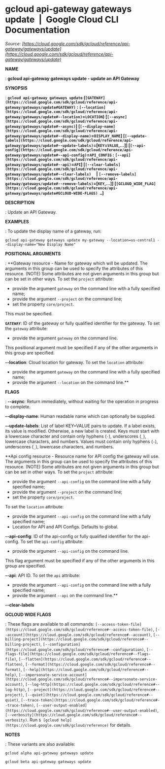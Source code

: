 # gcloud api-gateway gateways update  |  Google Cloud CLI Documentation

*Source: [https://cloud.google.com/sdk/gcloud/reference/api-gateway/gateways/update](https://cloud.google.com/sdk/gcloud/reference/api-gateway/gateways/update)*

**NAME**

: **gcloud api-gateway gateways update - update an API Gateway**

**SYNOPSIS**

: **`gcloud api-gateway gateways update` (`[GATEWAY](https://cloud.google.com/sdk/gcloud/reference/api-gateway/gateways/update#GATEWAY)` : `[--location](https://cloud.google.com/sdk/gcloud/reference/api-gateway/gateways/update#--location)`=`LOCATION`) [`[--async](https://cloud.google.com/sdk/gcloud/reference/api-gateway/gateways/update#--async)`] [`[--display-name](https://cloud.google.com/sdk/gcloud/reference/api-gateway/gateways/update#--display-name)`=`DISPLAY_NAME`] [`[--update-labels](https://cloud.google.com/sdk/gcloud/reference/api-gateway/gateways/update#--update-labels)`=[`KEY`=`VALUE`,…]] [`[--api-config](https://cloud.google.com/sdk/gcloud/reference/api-gateway/gateways/update#--api-config)`=`API_CONFIG` : `[--api](https://cloud.google.com/sdk/gcloud/reference/api-gateway/gateways/update#--api)`=`API`] [`[--clear-labels](https://cloud.google.com/sdk/gcloud/reference/api-gateway/gateways/update#--clear-labels)`     | `[--remove-labels](https://cloud.google.com/sdk/gcloud/reference/api-gateway/gateways/update#--remove-labels)`=[`KEY`,…]] [`[GCLOUD_WIDE_FLAG](https://cloud.google.com/sdk/gcloud/reference/api-gateway/gateways/update#GCLOUD-WIDE-FLAGS) …`]**

**DESCRIPTION**

: Update an API Gateway.

**EXAMPLES**

: To update the display name of a gateway, run:

```
gcloud api-gateway gateways update my-gateway --location=us-central1 --display-name="New Display Name"
```

**POSITIONAL ARGUMENTS**

: **Gateway resource - Name for gateway which will be updated. The arguments in this
group can be used to specify the attributes of this resource. (NOTE) Some
attributes are not given arguments in this group but can be set in other ways.
To set the `project` attribute:

- provide the argument `gateway` on the command line with a fully
specified name;
- provide the argument `--project` on the command line;
- set the property `core/project`.

This must be specified.

**`GATEWAY`**:
ID of the gateway or fully qualified identifier for the gateway.
To set the `gateway` attribute:

- provide the argument `gateway` on the command line.

This positional argument must be specified if any of the other arguments in this
group are specified.

**--location**:
Cloud location for gateway.
To set the `location` attribute:

- provide the argument `gateway` on the command line with a fully
specified name;
- provide the argument `--location` on the command line.**

**FLAGS**

: **--async**:
Return immediately, without waiting for the operation in progress to complete.

**--display-name**:
Human readable name which can optionally be supplied.

**--update-labels**:
List of label KEY=VALUE pairs to update. If a label exists, its value is
modified. Otherwise, a new label is created.
Keys must start with a lowercase character and contain only hyphens
(`-`), underscores (`_`), lowercase characters, and
numbers. Values must contain only hyphens (`-`), underscores
(`_`), lowercase characters, and numbers.

**Api config resource - Resource name for API config the gateway will use. The
arguments in this group can be used to specify the attributes of this resource.
(NOTE) Some attributes are not given arguments in this group but can be set in
other ways.
To set the `project` attribute:

- provide the argument `--api-config` on the command line with a fully
specified name;
- provide the argument `--project` on the command line;
- set the property `core/project`.

To set the `location` attribute:

- provide the argument `--api-config` on the command line with a fully
specified name;
- Location for API and API Configs. Defaults to global.

**--api-config**:
ID of the api-config or fully qualified identifier for the api-config.
To set the `api-config` attribute:

- provide the argument `--api-config` on the command line.

This flag argument must be specified if any of the other arguments in this group
are specified.

**--api**:
API ID.
To set the `api` attribute:

- provide the argument `--api-config` on the command line with a fully
specified name;
- provide the argument `--api` on the command line.**

**--clear-labels**

**GCLOUD WIDE FLAGS**

: These flags are available to all commands: `[--access-token-file](https://cloud.google.com/sdk/gcloud/reference#--access-token-file)`,
`[--account](https://cloud.google.com/sdk/gcloud/reference#--account)`, `[--billing-project](https://cloud.google.com/sdk/gcloud/reference#--billing-project)`,
`[--configuration](https://cloud.google.com/sdk/gcloud/reference#--configuration)`,
`[--flags-file](https://cloud.google.com/sdk/gcloud/reference#--flags-file)`,
`[--flatten](https://cloud.google.com/sdk/gcloud/reference#--flatten)`, `[--format](https://cloud.google.com/sdk/gcloud/reference#--format)`, `[--help](https://cloud.google.com/sdk/gcloud/reference#--help)`, `[--impersonate-service-account](https://cloud.google.com/sdk/gcloud/reference#--impersonate-service-account)`,
`[--log-http](https://cloud.google.com/sdk/gcloud/reference#--log-http)`,
`[--project](https://cloud.google.com/sdk/gcloud/reference#--project)`, `[--quiet](https://cloud.google.com/sdk/gcloud/reference#--quiet)`, `[--trace-token](https://cloud.google.com/sdk/gcloud/reference#--trace-token)`, `[--user-output-enabled](https://cloud.google.com/sdk/gcloud/reference#--user-output-enabled)`,
`[--verbosity](https://cloud.google.com/sdk/gcloud/reference#--verbosity)`.
Run `$ [gcloud help](https://cloud.google.com/sdk/gcloud/reference)` for details.

**NOTES**

: These variants are also available:

```
gcloud alpha api-gateway gateways update
```

```
gcloud beta api-gateway gateways update
```